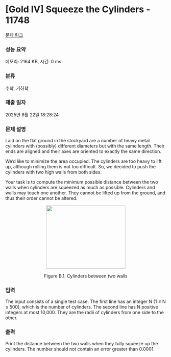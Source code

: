 # [Gold IV] Squeeze the Cylinders - 11748 

[문제 링크](https://www.acmicpc.net/problem/11748) 

### 성능 요약

메모리: 2164 KB, 시간: 0 ms

### 분류

수학, 기하학

### 제출 일자

2025년 8월 22일 18:28:24

### 문제 설명

<p>Laid on the flat ground in the stockyard are a number of heavy metal cylinders with (possibly) different diameters but with the same length. Their ends are aligned and their axes are oriented to exactly the same direction.</p>

<p>We’d like to minimize the area occupied. The cylinders are too heavy to lift up, although rolling them is not too difficult. So, we decided to push the cylinders with two high walls from both sides.</p>

<p>Your task is to compute the minimum possible distance between the two walls when cylinders are squeezed as much as possible. Cylinders and walls may touch one another. They cannot be lifted up from the ground, and thus their order cannot be altered.</p>

<p style="text-align: center;"><img alt="" src="https://onlinejudgeimages.s3-ap-northeast-1.amazonaws.com/problem/11748/1.png" style="height:199px; width:248px"></p>

<p style="text-align: center;">Figure B.1. Cylinders between two walls</p>

### 입력 

 <p>The input consists of a single test case. The first line has an integer N (1 ≤ N ≤ 500), which is the number of cylinders. The second line has N positive integers at most 10,000. They are the radii of cylinders from one side to the other.</p>

### 출력 

 <p>Print the distance between the two walls when they fully squeeze up the cylinders. The number should not contain an error greater than 0.0001.</p>

